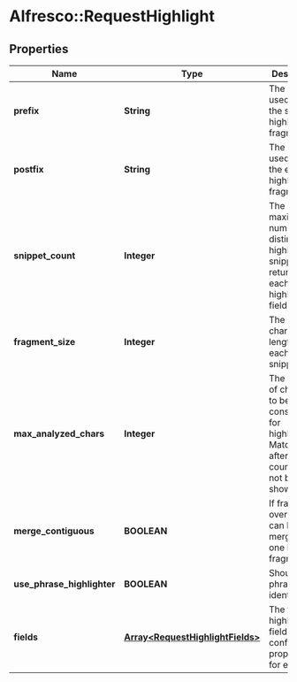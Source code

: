 # Alfresco::RequestHighlight

## Properties
Name | Type | Description | Notes
------------ | ------------- | ------------- | -------------
**prefix** | **String** | The string used to mark the start of a highlight in a fragment. | [optional] 
**postfix** | **String** | The string used to mark the end of a highlight in a fragment. | [optional] 
**snippet_count** | **Integer** | The maximum number of distinct highlight snippets to return for each highlight field. | [optional] 
**fragment_size** | **Integer** | The character length of each snippet. | [optional] 
**max_analyzed_chars** | **Integer** | The number of characters to be considered for highlighting. Matches after this count will not be shown. | [optional] 
**merge_contiguous** | **BOOLEAN** | If fragments over lap they can be  merged into one larger fragment | [optional] 
**use_phrase_highlighter** | **BOOLEAN** | Should phrases be identified. | [optional] 
**fields** | [**Array&lt;RequestHighlightFields&gt;**](RequestHighlightFields.md) | The fields to highlight and field specific configuration properties for each field | [optional] 


